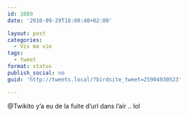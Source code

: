 ```yaml
---
id: 1089
date: '2010-09-29T18:00:48+02:00'

layout: post
categories:
  - Vis ma vie
tags:
  - tweet
format: status
publish_social: no
guid: 'http://tweets.local/?birdsite_tweet=25904930523'

---
```


@Twikito y’a eu de la fuite d’url dans l’air .. lol